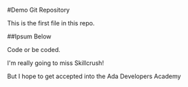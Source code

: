 
#Demo Git Repository 

This is the first file in this repo. 


##Ipsum Below 

Code or be coded. 

I'm really going to miss Skillcrush!

But I hope to get accepted into the Ada Developers Academy